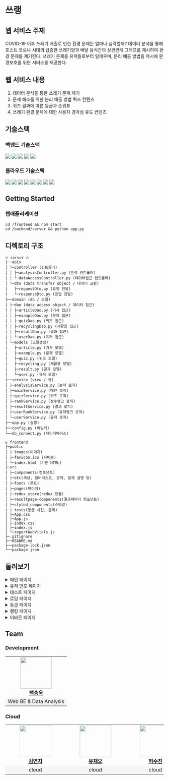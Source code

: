 # 쓰랭
## 웹 서비스 주제
COVID-19 이후 쓰레기 배출로 인한 환경 문제는 얼마나 심각할까?
데이터 분석을 통해 포스트 코로나 시대의 급증한 쓰레기양과 배달 음식간의 상관관계 그래프를 제시하여 환경 문제를 제기한다. 쓰레기  문제를 유저들로부터 일깨우며, 분리 배출 방법을 제시해 환경보호를 위한 서비스를 제공한다.
## 웹 서비스 내용
1. 데이터 분석을 통한 쓰레기 문제 제기
2. 문제 해소를 위한 분리 배출 방법 퀴즈 컨텐츠
3. 퀴즈 결과에 따른 등급과 순위표
4. 쓰레기 환경 문제에 대한 사용자 경각심 유도 컨텐츠

## 기술스택

<!-- ### 프론트엔드 기술스택

<img src="https://img.shields.io/badge/-redux--toolkit-%23764ABC?style=for-the-badge&logo=redux&logoColor=black"/> <img src="https://img.shields.io/badge/-react%20-%2361DAFB?style=for-the-badge&logo=react&logoColor=black"/> <img src="https://img.shields.io/badge/-react--router-%23CA4245?style=for-the-badge&logo=react-router&logoColor=black"/>
<img src="https://img.shields.io/badge/-redux--persist-white?style=for-the-badge&logo=redux&logoColor=%23764ABC"/> <img src="https://img.shields.io/badge/-axios-%23764ABC?style=for-the-badge&logo=axios&logoColor=%23764ABC"/> <img src="https://img.shields.io/badge/-styled--components-%23DB7093?style=for-the-badge&logo=styled-components&logoColor=white"/> -->


### 백엔드 기술스택

<img src="https://img.shields.io/badge/-Flask-black?style=for-the-badge&logo=flask&logoColor=white"/> <img src="https://img.shields.io/badge/-Azure-%230078D4?style=for-the-badge&logo=microsoft-azure&logoColor=white"/> <img src="https://img.shields.io/badge/mysql-4479A1?style=for-the-badge&logo=mysql&logoColor=white"> <img src="https://img.shields.io/badge/-Nginx-%23009639?style=for-the-badge&logo=NGINX&logoColor=white"/> <img src="https://img.shields.io/badge/Docker-2496ED?style=for-the-badge&logo=Docker&logoColor=white">

### 클라우드 기술스택
<img src="https://img.shields.io/badge/kubernetes-326CE5?style=for-the-badge&logo=kubernetes&logoColor=white">  <img src="https://img.shields.io/badge/amazonaws-232F3E?style=for-the-badge&logo=amazonaws&logoColor=white"> <img src="https://img.shields.io/badge/amazons3-569A31?style=for-the-badge&logo=amazons3&logoColor=white"> <img src="https://img.shields.io/badge/amazonrds-326CE5?style=for-the-badge&logo=amazonrds&logoColor=white"> <img src="https://img.shields.io/badge/amazonroute53-8C4FFF?style=for-the-badge&logo=amazonroute53&logoColor=white"> <img src="https://img.shields.io/badge/amazonroute53-8C4FFF?style=for-the-badge&logo=amazonroute53&logoColor=white"> <img src="https://img.shields.io/badge/amazoneks-FF9900?style=for-the-badge&logo=amazoneks&logoColor=white"> <img src="https://img.shields.io/badge/amazonroute53-8C4FFF?style=for-the-badge&logo=amazonroute53&logoColor=white">



## Getting Started

### 웹애플리케이션

```
cd /frontend && npm start
cd /backend/server && python app.py
```

## 디렉토리 구조
```
🔥 server 🔥
├──apis
│ └─Controller (컨트롤러)
│ │ ├─analysisController.py (분석 컨트롤러)
│ │ └─dataAccessController.py (데이터접근 컨트롤러)
│ └─dto (data transfer object / 데이터 교환)
│   ├─requestDto.py (요청 전달)
│   └─responseDto.py (응답 전달)
├──domain (db / 모델)
│ ├─dao (data access object / 데이터 접근)
│ │ ├─articleDao.py (기사 접근)
│ │ ├─exampleDao.py (문제 접근)
│ │ ├─quizDao.py (퀴즈 접근)
│ │ ├─recyclingDao.py (재활용 접근)
│ │ ├─resultDao.py (결과 접근)
│ │ └─userDao.py (유저 접근)
│ └─models (모델생성)
│   ├─article.py (기사 모델)
│   ├─example.py (문제 모델)
│   ├─quiz.py (퀴즈 모델)
│   ├─recycling.py (재활용 모델)
│   ├─result.py (결과 모델)
│   └─user.py (유저 모델)
├──service (view / 뷰)
│ ├─analysisService.py (분석 로직)
│ ├─mainService.py (메인 로직)
│ ├─quizService.py (퀴즈 로직)
│ ├─rankService.py (점수랭크 로직)
│ ├─resultService.py (결과 로직)
│ ├─userRankService.py (유저랭크 로직)
│ └─userService.py (유저 로직)
├──app.py (실행)
├──config.py (비밀키)
└──db_connect.py (데이터베이스)
```

```
♻️ frontend
├─public
│ ├─images(이미지) 
│ ├─favicon.ico (파비콘)
│ └─index.html (기본 HTML)
├─src
│ ├─components(컴포넌트)
│ ├─etc(색상, 멤버리스트, 문제, 문제 설명 등)
│ ├─fonts (폰트)
│ ├─pages(페이지)
│ ├─redux_store(redux 모듈)
│ ├─resultpage-components(결과페이지 컴포넌트)
│ ├─styled_components(스타일)
│ ├─tests(등급 사진, 문제)
│ ├─App.css
│ ├─App.js
│ ├─index.css
│ ├─index.js
│ └─reportWebVitals.js
├─.gitignore
├──README.md
├──package-lock.json
└──package.json
```

## 둘러보기

<details>
<summary>메인 페이지  </summary>

![메인페이지풀샷](https://user-images.githubusercontent.com/75749574/138463425-38cca085-c090-485f-8507-54086a4f4a27.png)


</details>

<details>
<summary>유저 인포 페이지  </summary>

![유저인포페이지](https://user-images.githubusercontent.com/75749574/138461600-9a238e00-e20c-4f9f-bdb4-31389ad14e0d.png)

</details>

<details>
<summary>테스트 페이지  </summary>

![테스트페이지](https://user-images.githubusercontent.com/75749574/138461829-09c52a96-0a1f-45fb-9929-b29cd9593318.png)

</details>

<details>
<summary>로딩 페이지  </summary>

![로딩페이지GIF](https://user-images.githubusercontent.com/75749574/138461823-7cc39c0a-269a-48a0-bdce-8690cac11c9d.gif)

</details>

<details>
<summary>등급 페이지  </summary>

![등급GIF](https://user-images.githubusercontent.com/75749574/138461834-272b4ef1-557c-4a56-a55e-61376a6eb468.gif)

</details>

<details>
<summary>랭킹 페이지  </summary>

![랭킹페이지](https://user-images.githubusercontent.com/75749574/138461837-abf77f77-f4ea-44f0-8aeb-6a0b208a78db.png)

</details>

<details>
<summary>어바웃 페이지  </summary>

![어바웃페이지GIF](https://user-images.githubusercontent.com/75749574/138461827-9817f95a-5529-4716-8e60-75d85656f1be.gif)

</details>

## Team

### Development

<table>
    <tr align="center">
        <td style="min-width: 175px;">
            <a href="https://github.com/tbvjqkdlcm1">
              <img src="https://github.com/tbvjqkdlcm1.png" width="100">
              <br />
              <b>백승욱</b>
            </a> 
        </td>
    </tr>
    <tr align="center" style="background-color:rgb(245, 245, 245)">
        <td>
            Web BE & Data Analysis
        </td>
    </tr>
</table>

### Cloud

<table>
    <tr align="center">
        <td style="min-width: 175px;">
            <a href="https://github.com/JWhy121">
              <img src="https://avatars.githubusercontent.com/u/87068389?v=4" width="100">
              <br />
              <b>김연지</b>
            </a> 
        </td>
        <td style="min-width: 175px;">
            <a href="https://github.com/tbvjqkdlcm1">
              <img src="https://avatars.githubusercontent.com/u/87068389?v=4" width="100">
              <br />
              <b>유재오</b>
            </a> 
        </td>
        <td style="min-width: 175px;">
            <a href="https://github.com/tbvjqkdlcm1">
              <img src="https://avatars.githubusercontent.com/u/87068389?v=4" width="100">
              <br />
              <b>허수진</b>
            </a> 
        </td> 
    </tr>
    <tr align="center" style="background-color:rgb(245, 245, 245)">
        <td>
            cloud
        </td>
        <td>
            cloud
        </td>
        <td>
            cloud
        </td>
    </tr>
</table>